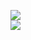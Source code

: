 [![](https://img.shields.io/badge/Made%20With-Github%20Spray-lightgrey.svg?style=for-the-badge&logo=github)](https://github.com/Annihil/github-spray#17560)  
[![](https://i.imgur.com/2DrTn0Z.gif)](https://github.com/Annihil/github-spray)